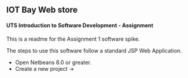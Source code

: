 ## IOT Bay Web store
#### UTS Introduction to Software Development - Assignment

This is a readme for the Assignment 1 software spike.

The steps to use this software follow a standard JSP Web Application.

* Open Netbeans 8.0 or greater.
* Create a new project -> 
